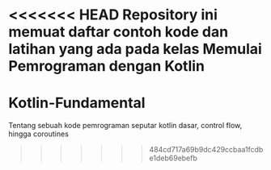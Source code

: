 <<<<<<< HEAD
Repository ini memuat daftar contoh kode dan latihan yang ada pada kelas **Memulai Pemrograman dengan Kotlin**
=======
# Kotlin-Fundamental
Tentang sebuah kode pemrograman seputar kotlin dasar, control flow, hingga coroutines
>>>>>>> 484cd717a69b9dc429ccbaa1fcdbe1deb69ebefb
